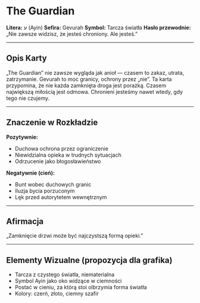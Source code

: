 # The Guardian

**Litera:** ע (Ayin)
**Sefira:** Gevurah
**Symbol:** Tarcza światła
**Hasło przewodnie:** „Nie zawsze widzisz, że jesteś chroniony. Ale jesteś.”

---

## Opis Karty

„The Guardian” nie zawsze wygląda jak anioł — czasem to zakaz, utrata, zatrzymanie. Gevurah to moc granicy, ochrony przez „nie”. Ta karta przypomina, że nie każda zamknięta droga jest porażką. Czasem największą miłością jest odmowa. Chronieni jesteśmy nawet wtedy, gdy tego nie czujemy.

---

## Znaczenie w Rozkładzie

**Pozytywnie:**
- Duchowa ochrona przez ograniczenie
- Niewidzialna opieka w trudnych sytuacjach
- Odrzucenie jako błogosławieństwo

**Negatywnie (cień):**
- Bunt wobec duchowych granic
- Iluzja bycia porzuconym
- Lęk przed autorytetem wewnętrznym

---

## Afirmacja

„Zamknięcie drzwi może być najczystszą formą opieki.”

---

## Elementy Wizualne (propozycja dla grafika)

- Tarcza z czystego światła, niematerialna
- Symbol Ayin jako oko widzące w ciemności
- Postać w cieniu, za którą stoi olbrzymia forma światła
- Kolory: czerń, złoto, ciemny szafir
